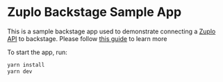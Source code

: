 # Zuplo Backstage Sample App

This is a sample backstage app used to demonstrate connecting a [Zuplo API](https://github.com/zuplo-samples/backstage-sample-api) to backstage. Please follow [this guide](https://zuplo.com/docs/articles/add-api-to-backstage) to learn more

To start the app, run:

```sh
yarn install
yarn dev
```
